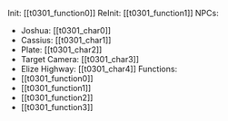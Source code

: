 Init: [[t0301_function0]]
ReInit: [[t0301_function1]]
NPCs:
- Joshua: [[t0301_char0]]
- Cassius: [[t0301_char1]]
- Plate: [[t0301_char2]]
- Target Camera: [[t0301_char3]]
- Elize Highway: [[t0301_char4]]
Functions:
- [[t0301_function0]]
- [[t0301_function1]]
- [[t0301_function2]]
- [[t0301_function3]]

